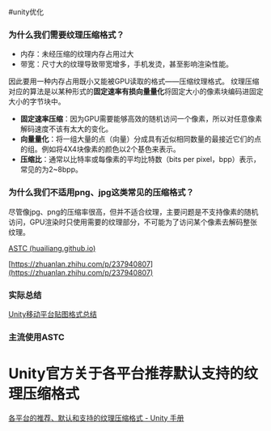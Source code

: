 #unity优化 
### 为什么我们需要纹理压缩格式？
- 内存：未经压缩的纹理内存占用过大
- 带宽：尺寸大的纹理导致带宽增多，手机发烫，甚至影响渲染性能。

因此要用一种内存占用既小又能被GPU读取的格式——压缩纹理格式。
纹理压缩对应的算法是以某种形式的**固定速率有损向量量化**将固定大小的像素块编码进固定大小的字节块中。
- **固定速率压缩**：因为GPU需要能够高效的随机访问一个像素，所以对任意像素解码速度不该有太大的变化。
- **向量量化**：将一组大量的点（向量）分成具有近似相同数量的最接近它们的点的组。例如将4X4块像素的颜色以2个基色来表示。
- **压缩比**：通常以比特率或每像素的平均比特数（bits per pixel，bpp）表示，常见的为2~8bpp。

### 为什么我们不适用png、jpg这类常见的压缩格式？
尽管像jpg、png的压缩率很高，但并不适合纹理，主要问题是不支持像素的随机访问，GPU渲染时只使用需要的纹理部分，不可能为了访问某个像素去解码整张纹理。

[ASTC (huailiang.github.io)](https://huailiang.github.io/blog/2022/astc/)

[https://zhuanlan.zhihu.com/p/237940807](https://zhuanlan.zhihu.com/p/237940807)

### 实际总结

[Unity移动平台贴图格式总结](https://zhuanlan.zhihu.com/p/366436672)

### 主流使用**ASTC**

# Unity官方关于各平台推荐默认支持的纹理压缩格式 

[各平台的推荐、默认和支持的纹理压缩格式 - Unity 手册](https://docs.unity3d.com/cn/current/Manual/class-TextureImporterOverride.html)